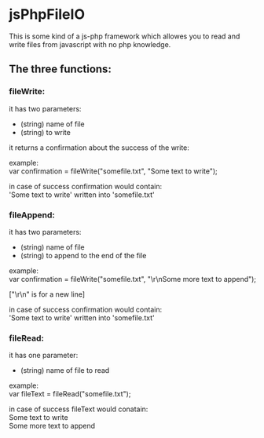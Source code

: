 # jsPhpFileIO

This is some kind of a js-php framework
which allowes you to read and write files
from javascript with no php knowledge.

## The three functions:

### fileWrite:

it has two parameters:
- (string) name of file
- (string) to write

it returns a confirmation about the success of the write:

example:  
var confirmation = fileWrite("somefile.txt", "Some text to write");

in case of success confirmation would contain:  
'Some text to write' written into 'somefile.txt'

### fileAppend:

it has two parameters:
- (string) name of file
- (string) to append to the end of the file

example:  
var confirmation = fileWrite("somefile.txt", "\r\nSome more text to append");

["\r\n" is for a new line]

in case of success confirmation would contain:  
'Some text to write' written into 'somefile.txt'

### fileRead:

it has one parameter:
- (string) name of file to read

example:  
var fileText = fileRead("somefile.txt");

in case of success fileText would conatain:  
Some text to write  
Some more text to append  
